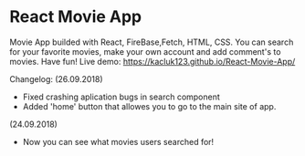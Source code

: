 # React Movie App
Movie App builded with React, FireBase,Fetch, HTML, CSS. You can search for your favorite movies, make your own account and add comment's to movies. Have fun!
Live demo: https://kacluk123.github.io/React-Movie-App/

Changelog:
(26.09.2018)
- Fixed crashing aplication bugs in search component
- Added 'home' button that allowes you to go to the main site of app.

(24.09.2018)
- Now you can see what movies users searched for!






